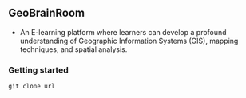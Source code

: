## GeoBrainRoom

* An E-learning platform where learners can develop a profound understanding of Geographic
  Information Systems (GIS), mapping techniques, and spatial analysis.

### Getting started
    git clone url

    